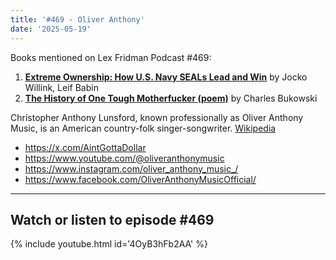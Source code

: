 ```yaml
---
title: '#469 - Oliver Anthony'
date: '2025-05-19'
---
```


Books mentioned on Lex Fridman Podcast #469:

1. <b><a href="by Jocko Willink (Author), Leif Babin" target="_blank" rel="noopener noreferrer">Extreme Ownership: How U.S. Navy SEALs Lead and Win</a></b> by Jocko Willink, Leif Babin
2. <b><a href="https://genius.com/Charles-bukowski-the-history-of-one-tough-motherfucker-annotated" target="_blank">The History of One Tough Motherfucker (poem)</a></b> by Charles Bukowski

<!--more-->

Christopher Anthony Lunsford, known professionally as Oliver Anthony Music, is an American country-folk singer-songwriter. <a href="https://en.wikipedia.org/wiki/Oliver_Anthony" target="_blank">Wikipedia</a>

- <a href="https://x.com/AintGottaDollar" target="_blank">https://x.com/AintGottaDollar</a>
- <a href="https://www.youtube.com/@oliveranthonymusic" target="_blank">https://www.youtube.com/@oliveranthonymusic</a>
- <a href="https://www.instagram.com/oliver_anthony_music_/" target="_blank">https://www.instagram.com/oliver_anthony_music_/</a>
- <a href="https://www.facebook.com/OliverAnthonyMusicOfficial/" target="_blank">https://www.facebook.com/OliverAnthonyMusicOfficial/</a>

- - - - - -

## Watch or listen to episode #469

{% include youtube.html id='4OyB3hFb2AA' %}